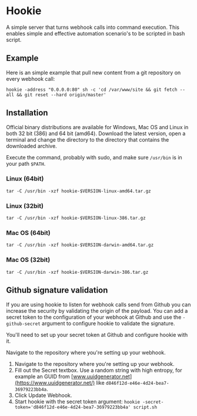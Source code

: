 # Hookie

A simple server that turns webhook calls into command execution. This enables simple and effective
automation scenario's to be scripted in bash script.

## Example

Here is an simple example that pull new content from a git repository on every webhook call:

```
hookie -address "0.0.0.0:80" sh -c 'cd /var/www/site && git fetch --all && git reset --hard origin/master'

```
## Installation

Official binary distributions are available for Windows, Mac OS and Linux in both 32 bit (386) and 64 bit (amd64).
Download the latest version, open a terminal and change the directory to the directory that contains the downloaded archive.

Execute the command, probably with sudo, and make sure `/usr/bin` is in your path `$PATH`.

### Linux (64bit)

```
tar -C /usr/bin -xzf hookie-$VERSION-linux-amd64.tar.gz
```

### Linux (32bit)

```
tar -C /usr/bin -xzf hookie-$VERSION-linux-386.tar.gz
```

### Mac OS (64bit)

```
tar -C /usr/bin -xzf hookie-$VERSION-darwin-amd64.tar.gz
```

### Mac OS (32bit)

```
tar -C /usr/bin -xzf hookie-$VERSION-darwin-386.tar.gz
```

## Github signature validation

If you are using hookie to listen for webhook calls send from Github you can increase the security
by validating the origin of the payload. You can add a secret token to the configuration of your
webhook at Github and use the `-github-secret` argument to configure hookie to validate the signature.

You'll need to set up your secret token at Github and configure hookie with it.

Navigate to the repository where you're setting up your webhook.

1. Navigate to the repository where you're setting up your webhook.
2. Fill out the Secret textbox. Use a random string with high entropy, for example an GUID from
   [www.uuidgenerator.net](https://www.uuidgenerator.net/) like `d846f12d-e46e-4d24-bea7-36979223bb4a`.
3. Click Update Webhook.
4. Start hookie with the secret token argument: `hookie -secret-token='d846f12d-e46e-4d24-bea7-36979223bb4a' script.sh`
